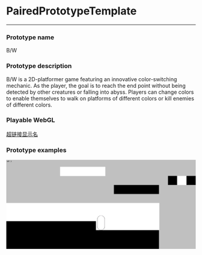 # PairedPrototypeTemplate

---

### Prototype name

B/W



### Prototype description

B/W is a 2D-platformer game featuring an innovative color-switching mechanic. As the player, the goal is to reach the end point without being detected by other creatures or falling into abyss. Players can change colors to enable themselves to walk on platforms of different colors or kill enemies of different colors. 



### Playable WebGL

<a href="[超链接地址](https://rershallzzz.github.io/CSCI526-prototype/)">[超链接显示名](https://rershallzzz.github.io/CSCI526-prototype/)</a>

### Prototype examples

![image-20240208174940584](./image-20240208174940584.png)
